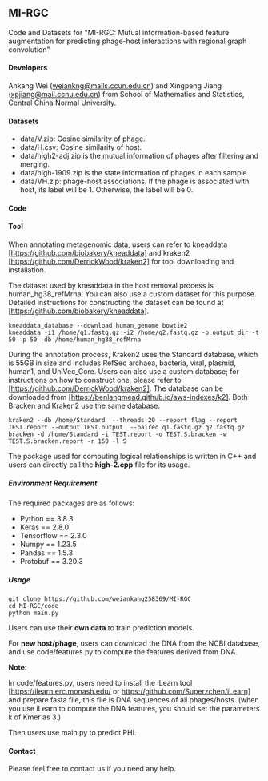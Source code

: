## MI-RGC

Code and Datasets for "MI-RGC: Mutual information-based feature augmentation for predicting phage-host interactions with regional graph convolution"

#### Developers

Ankang Wei (weiankng@mails.ccun.edu.cn) and Xingpeng Jiang (xpjiang@mail.ccnu.edu.cn) from School of Mathematics and Statistics, Central China Normal University.

#### Datasets

- data/V.zip: Cosine similarity of phage.
- data/H.csv: Cosine similarity of host.
- data/high2-adj.zip is the mutual information of phages after filtering and merging.
- data/high-1909.zip is the state information of phages in each sample.
- data/VH.zip: phage-host associations. If the phage is associated with host, its label will be 1. Otherwise, the label will be 0.


#### Code

#### Tool

When annotating metagenomic data, users can refer to kneaddata [https://github.com/biobakery/kneaddata] and kraken2 [https://github.com/DerrickWood/kraken2] for tool downloading and installation. 

The dataset used by kneaddata in the host removal process is human_hg38_refMrna. 
You can also use a custom dataset for this purpose. Detailed instructions for constructing the dataset can be found at [https://github.com/biobakery/kneaddata].

```
kneaddata_database --download human_genome bowtie2
kneaddata -i1 /home/q1.fastq.gz -i2 /home/q2.fastq.gz -o output_dir -t 50 -p 50 -db /home/human_hg38_refMrna
```

During the annotation process, Kraken2 uses the Standard database, which is 55GB in size and includes RefSeq archaea, bacteria, viral, plasmid, human1, and UniVec_Core. Users can also use a custom database; for instructions on how to construct one, please refer to [https://github.com/DerrickWood/kraken2]. The database can be downloaded from [https://benlangmead.github.io/aws-indexes/k2]. Both Bracken and Kraken2 use the same database.

```
kraken2 --db /home/Standard  --threads 20 --report flag --report TEST.report --output TEST.output  --paired q1.fastq.gz q2.fastq.gz
bracken -d /home/Standard -i TEST.report -o TEST.S.bracken -w TEST.S.bracken.report -r 150 -l S
```

The package used for computing logical relationships is written in C++ and users can directly call the **high-2.cpp** file for its usage.

##### Environment Requirement

The required packages are as follows:

- Python == 3.8.3
- Keras == 2.8.0
- Tensorflow == 2.3.0
- Numpy == 1.23.5
- Pandas == 1.5.3
- Protobuf == 3.20.3

##### Usage

```
git clone https://github.com/weiankang258369/MI-RGC
cd MI-RGC/code
python main.py
```

Users can use their **own data** to train prediction models. 

For **new host/phage**, users can download the DNA from the NCBI database, and use code/features.py to compute the features derived from DNA.

**Note:** 

In code/features.py, users need to install the iLearn tool [https://ilearn.erc.monash.edu/ or https://github.com/Superzchen/iLearn] and prepare fasta file, this file is DNA sequences of all phages/hosts. (when you use iLearn to compute the DNA features, you should set the parameters k of Kmer as 3.)

Then users use main.py to predict PHI.


#### Contact

Please feel free to contact us if you need any help.
